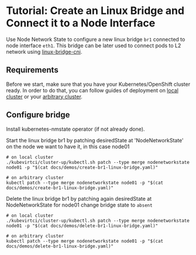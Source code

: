 # Tutorial: Create an Linux Bridge and Connect it to a Node Interface

Use Node Network State to configure a new linux bridge `br1` connected
to node interface `eth1`. This bridge can be later used to connect pods to
L2 network using [linux-bridge-cni](https://github.com/containernetworking/plugins/tree/master/plugins/main/bridge).

## Requirements

Before we start, make sure that you have your Kubernetes/OpenShift cluster
ready. In order to do that, you can follow guides of deployment on
[local cluster](deployment-local-cluster.md) or your
[arbitrary cluster](deployment-arbitrary-cluster.md).

## Configure bridge

Install kubernetes-nmstate operator (if not already done).

Start the linux bridge br1 by patching desiredState at 'NodeNetworkState'
on the node we want to have it, in this case node01

```shell
# on local cluster
./kubevirtci/cluster-up/kubectl.sh patch --type merge nodenetworkstate node01 -p "$(cat docs/demos/create-br1-linux-bridge.yaml)"

# on arbitrary cluster
kubectl patch --type merge nodenetworkstate node01 -p "$(cat docs/demos/create-br1-linux-bridge.yaml)"
```

Delete the linux bridge br1 by patching again desiredState at NodeNetworkState
for node01 change bridge state to `absent`

```shell
# on local cluster
./kubevirtci/cluster-up/kubectl.sh patch --type merge nodenetworkstate node01 -p "$(cat docs/demos/delete-br1-linux-bridge.yaml)"

# on arbitrary cluster
kubectl patch --type merge nodenetworkstate node01 -p "$(cat docs/demos/delete-br1-linux-bridge.yaml)"
```
